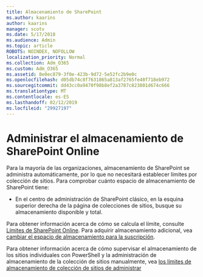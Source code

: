 ```yaml
---
title: Almacenamiento de SharePoint
ms.author: kaarins
author: kaarins
manager: scotv
ms.date: 5/17/2018
ms.audience: Admin
ms.topic: article
ROBOTS: NOINDEX, NOFOLLOW
localization_priority: Normal
ms.collection: Adm_O365
ms.custom: Adm_O365
ms.assetid: 8e0ec879-3f0e-423b-9d72-5e52fc2b9e0c
ms.openlocfilehash: d05db74c8f7631865a813af2765fe48f718eb972
ms.sourcegitcommit: dd43cc0a9470f98b8ef2a3787c823801d674c666
ms.translationtype: MT
ms.contentlocale: es-ES
ms.lasthandoff: 02/12/2019
ms.locfileid: "29927197"
---
```

# <a name="manage-your-sharepoint-online-storage"></a>Administrar el almacenamiento de SharePoint Online

Para la mayoría de las organizaciones, almacenamiento de SharePoint se administra automáticamente, por lo que no necesitará establecer límites por colección de sitios. Para comprobar cuánto espacio de almacenamiento de SharePoint tiene:
  
- En el centro de administración de SharePoint clásico, en la esquina superior derecha de la página de colecciones de sitios, busque su almacenamiento disponible y total.
    
Para obtener información acerca de cómo se calcula el límite, consulte [Límites de SharePoint Online](https://go.microsoft.com/fwlink/p/?LinkID=856113). Para adquirir almacenamiento adicional, vea [cambiar el espacio de almacenamiento para la suscripción](https://go.microsoft.com/fwlink/?linkid=866428).
  
Para obtener información acerca de cómo supervisar el almacenamiento de los sitios individuales con PowerShell y la administración de almacenamiento de la colección de sitios manualmente, vea [los límites de almacenamiento de colección de sitios de administrar](https://go.microsoft.com/fwlink/?linkid=867833)
  

